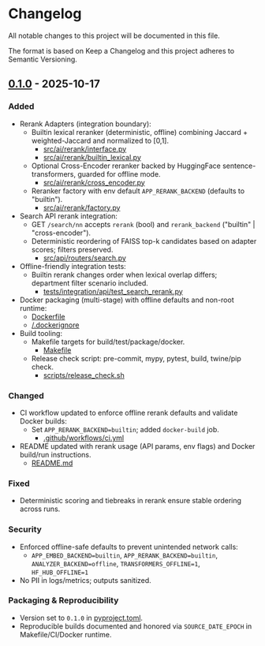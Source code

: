 # Changelog
All notable changes to this project will be documented in this file.

The format is based on Keep a Changelog and this project adheres to Semantic Versioning.

## [0.1.0] - 2025-10-17
### Added
- Rerank Adapters (integration boundary):
  - Builtin lexical reranker (deterministic, offline) combining Jaccard + weighted-Jaccard and normalized to [0,1].
    - [src/ai/rerank/interface.py](src/ai/rerank/interface.py)
    - [src/ai/rerank/builtin_lexical.py](src/ai/rerank/builtin_lexical.py)
  - Optional Cross-Encoder reranker backed by HuggingFace sentence-transformers, guarded for offline mode.
    - [src/ai/rerank/cross_encoder.py](src/ai/rerank/cross_encoder.py)
  - Reranker factory with env default `APP_RERANK_BACKEND` (defaults to "builtin").
    - [src/ai/rerank/factory.py](src/ai/rerank/factory.py)
- Search API rerank integration:
  - GET `/search/nn` accepts `rerank` (bool) and `rerank_backend` ("builtin" | "cross-encoder").
  - Deterministic reordering of FAISS top-k candidates based on adapter scores; filters preserved.
    - [src/api/routers/search.py](src/api/routers/search.py)
- Offline-friendly integration tests:
  - Builtin rerank changes order when lexical overlap differs; department filter scenario included.
    - [tests/integration/api/test_search_rerank.py](tests/integration/api/test_search_rerank.py)
- Docker packaging (multi-stage) with offline defaults and non-root runtime:
  - [Dockerfile](Dockerfile)
  - [/.dockerignore](.dockerignore)
- Build tooling:
  - Makefile targets for build/test/package/docker.
    - [Makefile](Makefile)
  - Release check script: pre-commit, mypy, pytest, build, twine/pip check.
    - [scripts/release_check.sh](scripts/release_check.sh)

### Changed
- CI workflow updated to enforce offline rerank defaults and validate Docker builds:
  - Set `APP_RERANK_BACKEND=builtin`; added `docker-build` job.
    - [.github/workflows/ci.yml](.github/workflows/ci.yml)
- README updated with rerank usage (API params, env flags) and Docker build/run instructions.
  - [README.md](README.md)

### Fixed
- Deterministic scoring and tiebreaks in rerank ensure stable ordering across runs.

### Security
- Enforced offline-safe defaults to prevent unintended network calls:
  - `APP_EMBED_BACKEND=builtin`, `APP_RERANK_BACKEND=builtin`, `ANALYZER_BACKEND=offline`, `TRANSFORMERS_OFFLINE=1`, `HF_HUB_OFFLINE=1`
- No PII in logs/metrics; outputs sanitized.

### Packaging & Reproducibility
- Version set to `0.1.0` in [pyproject.toml](pyproject.toml).
- Reproducible builds documented and honored via `SOURCE_DATE_EPOCH` in Makefile/CI/Docker runtime.

[0.1.0]: https://example.com/sd-onboarding-analyzer/releases/tag/v0.1.0